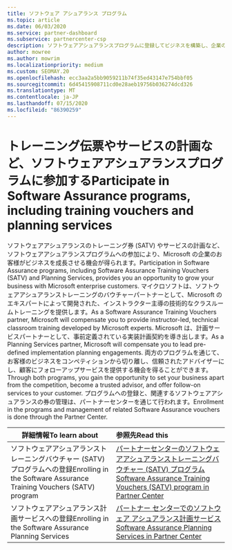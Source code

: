 ```yaml
---
title: ソフトウェア アシュアランス プログラム
ms.topic: article
ms.date: 06/03/2020
ms.service: partner-dashboard
ms.subservice: partnercenter-csp
description: ソフトウェアアシュアランスプログラムに登録してビジネスを構築し、企業のお客様にトレーニングと計画を提供するための補償を受けることができます。
author: mowree
ms.author: mowrim
ms.localizationpriority: medium
ms.custom: SEOMAY.20
ms.openlocfilehash: ecc3aa2a5bb9059211b74f35ed43147e754bbf05
ms.sourcegitcommit: 6d45415908711cd0e28aeb19756b036274dcd326
ms.translationtype: MT
ms.contentlocale: ja-JP
ms.lasthandoff: 07/15/2020
ms.locfileid: "86390259"
---
```

# <a name="participate-in-software-assurance-programs-including-training-vouchers-and-planning-services"></a><span data-ttu-id="eab05-103">トレーニング伝票やサービスの計画など、ソフトウェアアシュアランスプログラムに参加する</span><span class="sxs-lookup"><span data-stu-id="eab05-103">Participate in Software Assurance programs, including training vouchers and planning services</span></span>

<span data-ttu-id="eab05-104">ソフトウェアアシュアランスのトレーニング券 (SATV) やサービスの計画など、ソフトウェアアシュアランスプログラムへの参加により、Microsoft の企業のお客様がビジネスを成長させる機会が得られます。</span><span class="sxs-lookup"><span data-stu-id="eab05-104">Participation in Software Assurance programs, including Software Assurance Training Vouchers (SATV) and Planning Services, provides you an opportunity to grow your business with Microsoft enterprise customers.</span></span> <span data-ttu-id="eab05-105">マイクロソフトは、ソフトウェアアシュアランストレーニングのバウチャーパートナーとして、Microsoft のエキスパートによって開発された、インストラクター主導の技術的なクラスルームトレーニングを提供します。</span><span class="sxs-lookup"><span data-stu-id="eab05-105">As a Software Assurance Training Vouchers partner, Microsoft will compensate you to provide instructor-led, technical classroom training developed by Microsoft experts.</span></span> <span data-ttu-id="eab05-106">Microsoft は、計画サービスパートナーとして、事前定義されている実装計画契約を導き出します。</span><span class="sxs-lookup"><span data-stu-id="eab05-106">As a Planning Services partner, Microsoft will compensate you to lead pre-defined implementation planning engagements.</span></span> <span data-ttu-id="eab05-107">両方のプログラムを通じて、お客様のビジネスをコンペティションから切り離し、信頼されたアドバイザーにし、顧客にフォローアップサービスを提供する機会を得ることができます。</span><span class="sxs-lookup"><span data-stu-id="eab05-107">Through both programs, you gain the opportunity to set your business apart from the competition, become a trusted advisor, and offer follow-on services to your customer.</span></span> <span data-ttu-id="eab05-108">プログラムへの登録と、関連するソフトウェアアシュアランスの券の管理は、パートナーセンターを通じて行われます。</span><span class="sxs-lookup"><span data-stu-id="eab05-108">Enrollment in the programs and management of related Software Assurance vouchers is done through the Partner Center.</span></span>

|<span data-ttu-id="eab05-109">**詳細情報**</span><span class="sxs-lookup"><span data-stu-id="eab05-109">**To learn about**</span></span>   |<span data-ttu-id="eab05-110">**参照先**</span><span class="sxs-lookup"><span data-stu-id="eab05-110">**Read this**</span></span>   |
|--------------------------|:------------------|
|<span data-ttu-id="eab05-111">ソフトウェアアシュアランストレーニングバウチャー (SATV) プログラムへの登録</span><span class="sxs-lookup"><span data-stu-id="eab05-111">Enrolling in the Software Assurance Training Vouchers (SATV) program</span></span>|[<span data-ttu-id="eab05-112">パートナーセンターのソフトウェアアシュアランストレーニングバウチャー (SATV) プログラム</span><span class="sxs-lookup"><span data-stu-id="eab05-112">Software Assurance Training Vouchers (SATV) program in Partner Center</span></span>](software-assurance-satv.md)|
|<span data-ttu-id="eab05-113">ソフトウェアアシュアランス計画サービスへの登録</span><span class="sxs-lookup"><span data-stu-id="eab05-113">Enrolling in the Software Assurance Planning Services</span></span>|[<span data-ttu-id="eab05-114">パートナー センターでのソフトウェア アシュアランス計画サービス</span><span class="sxs-lookup"><span data-stu-id="eab05-114">Software Assurance Planning Services in Partner Center</span></span>](software-assurance-dps.md) |